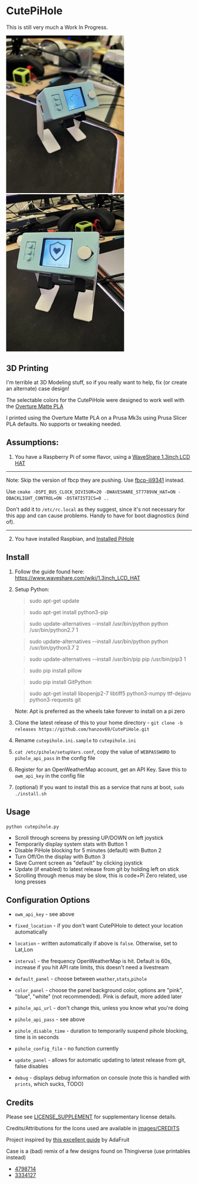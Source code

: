 # CutePiHole

This is still very much a Work In Progress.  


<img src="image1.JPEG" width="320"> <img src="image2.JPEG" width="320">

## 3D Printing
I'm terrible at 3D Modeling stuff, so if you really want to help, fix (or create an alternate) case design!

The selectable colors for the CutePiHole were designed to work well with the [Overture Matte PLA](https://amzn.to/3i5SWjl)

I printed using the Overture Matte PLA on a Prusa Mk3s using Prusa Slicer PLA defaults. No supports or tweaking needed. 

## Assumptions:

1. You have a Raspberry Pi of some flavor, using a [WaveShare 1.3inch LCD HAT](https://amzn.to/3wD4akS)
***
Note: Skip the version of fbcp they are pushing. Use [fbcp-ili9341](https://github.com/juj/fbcp-ili9341) instead. 

Use
`cmake -DSPI_BUS_CLOCK_DIVISOR=20 -DWAVESHARE_ST7789VW_HAT=ON -DBACKLIGHT_CONTROL=ON -DSTATISTICS=0 ..`

Don't add it to `/etc/rc.local` as they suggest, since it's not necessary for this app and can cause problems. Handy to have for boot diagnostics (kind of).
***
2. You have installed Raspbian, and [Installed PiHole](https://github.com/pi-hole/pi-hole/#one-step-automated-install)

## Install
1. Follow the guide found here: https://www.waveshare.com/wiki/1.3inch_LCD_HAT
2. Setup Python:

    >sudo apt-get update

    >sudo apt-get install python3-pip 
    
    >sudo update-alternatives --install /usr/bin/python python /usr/bin/python2.7 1
    
    >sudo update-alternatives --install /usr/bin/python python /usr/bin/python3.7 2
    
    >sudo update-alternatives --install /usr/bin/pip pip /usr/bin/pip3 1
    
    >sudo pip install pillow

    >sudo pip install GitPython
    
    >sudo apt-get install libopenjp2-7 libtiff5 python3-numpy ttf-dejavu python3-requests git

    Note: Apt is preferred as the wheels take forever to install on a pi zero
3. Clone the latest release of this to your home directory - `git clone -b releases https://github.com/hanzov69/CutePiHole.git`
4. Rename `cutepihole.ini.sample` to `cutepihole.ini`
5. `cat /etc/pihole/setupVars.conf`, copy the value of `WEBPASSWORD` to `pihole_api_pass` in the config file
6. Register for an OpenWeatherMap account, get an API Key. Save this to `owm_api_key` in the config file
7. (optional) If you want to install this as a service that runs at boot, `sudo ./install.sh`

## Usage
`python cutepihole.py`

- Scroll through screens by pressing UP/DOWN on left joystick
- Temporarily display system stats with Button 1
- Disable PiHole blocking for 5 minutes (default) with Button 2
- Turn Off/On the display with Button 3
- Save Current screen as "default" by clicking joystick
- Update (if enabled) to latest release from git by holding left on stick
- Scrolling through menus may be slow, this is code+Pi Zero related, use long presses

## Configuration Options
- `owm_api_key` - see above
- `fixed_location` - if you don't want CutePiHole to detect your location automatically
- `location` - written automatically if above is `false`. Otherwise, set to Lat,Lon
- `interval` - the frequency OpenWeatherMap is hit. Default is 60s, increase if you hit API rate limits, this doesn't need a livestream

- `default_panel` - choose between `weather`,`stats`,`pihole`
- `color_panel` - choose the panel background color, options are "pink", "blue", "white" (not recommended). Pink is default, more added later

- `pihole_api_url` - don't change this, unless you know what you're doing
- `pihole_api_pass` - see above
- `pihole_disable_time` - duration to temporarily suspend pihole blocking, time is in seconds
- `pihole_config_file` - no function currently

- `update_panel` - allows for automatic updating to latest release from git, false disables
- `debug` - displays debug information on console (note this is handled with `prints`, which sucks, TODO)

## Credits
Please see [LICENSE_SUPPLEMENT](LICENSE_SUPPLEMENT) for supplementary license details.

Credits/Attributions for the Icons used are available in [images/CREDITS](images/CREDITS)

Project inspired by [this excellent guide](https://learn.adafruit.com/pi-hole-ad-blocker-with-pi-zero-w/install-pi-hole) by AdaFruit

Case is a (bad) remix of a few designs found on Thingiverse (use printables instead)
- [4798714](https://www.thingiverse.com/thing:4798714)
- [3334127](https://www.thingiverse.com/thing:3334127)
